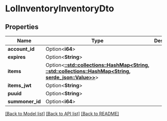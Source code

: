 # LolInventoryInventoryDto

## Properties

Name | Type | Description | Notes
------------ | ------------- | ------------- | -------------
**account_id** | Option<**i64**> |  | [optional]
**expires** | Option<**String**> |  | [optional]
**items** | Option<[**::std::collections::HashMap<String, ::std::collections::HashMap<String, serde_json::Value>>**](map.md)> |  | [optional]
**items_jwt** | Option<**String**> |  | [optional]
**puuid** | Option<**String**> |  | [optional]
**summoner_id** | Option<**i64**> |  | [optional]

[[Back to Model list]](../README.md#documentation-for-models) [[Back to API list]](../README.md#documentation-for-api-endpoints) [[Back to README]](../README.md)


